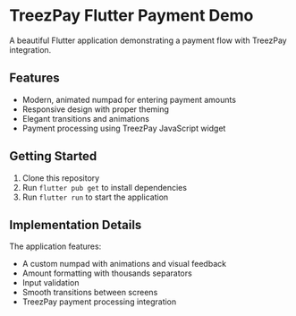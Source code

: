 # TreezPay Flutter Payment Demo

A beautiful Flutter application demonstrating a payment flow with TreezPay integration.

## Features

- Modern, animated numpad for entering payment amounts
- Responsive design with proper theming
- Elegant transitions and animations
- Payment processing using TreezPay JavaScript widget

## Getting Started

1. Clone this repository
2. Run `flutter pub get` to install dependencies
3. Run `flutter run` to start the application

## Implementation Details

The application features:

- A custom numpad with animations and visual feedback
- Amount formatting with thousands separators
- Input validation
- Smooth transitions between screens
- TreezPay payment processing integration
